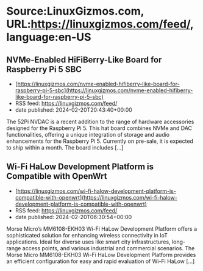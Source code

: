 # Source:LinuxGizmos.com, URL:https://linuxgizmos.com/feed/, language:en-US

## NVMe-Enabled HiFiBerry-Like Board for Raspberry Pi 5 SBC
 - [https://linuxgizmos.com/nvme-enabled-hifiberry-like-board-for-raspberry-pi-5-sbc](https://linuxgizmos.com/nvme-enabled-hifiberry-like-board-for-raspberry-pi-5-sbc)
 - RSS feed: https://linuxgizmos.com/feed/
 - date published: 2024-02-20T20:43:40+00:00

The 52Pi NVDAC is a recent addition to the range of hardware accessories designed for the Raspberry Pi 5. This hat board combines NVMe and DAC functionalities, offering a unique integration of storage and audio enhancements for the Raspberry Pi 5. Currently on pre-sale, it is expected to ship within a month. The board includes [&#8230;]

## Wi-Fi HaLow Development Platform is Compatible with OpenWrt
 - [https://linuxgizmos.com/wi-fi-halow-development-platform-is-compatible-with-openwrt](https://linuxgizmos.com/wi-fi-halow-development-platform-is-compatible-with-openwrt)
 - RSS feed: https://linuxgizmos.com/feed/
 - date published: 2024-02-20T06:30:54+00:00

Morse Micro&#8217;s MM6108-EKH03 Wi-Fi HaLow Development Platform offers a sophisticated solution for enhancing wireless connectivity in IoT applications. Ideal for diverse uses like smart city infrastructures, long-range access points, and various industrial and commercial scenarios. The Morse Micro MM6108-EKH03 Wi-Fi HaLow Development Platform provides an efficient configuration for easy and rapid evaluation of Wi-Fi HaLow [&#8230;]

